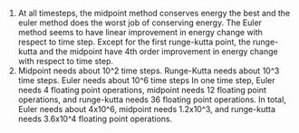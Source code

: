 1. At all timesteps, the midpoint method conserves energy the best and the euler method does the worst job of conserving energy.
The Euler method seems to have linear improvement in energy change with respect to time step.
Except for the first runge-kutta point, the runge-kutta and the midpoint have 4th order improvement in energy change with respect to time step.
2. Midpoint needs about 10^2 time steps. Runge-Kutta needs about 10^3 time steps. Euler needs about 10^6 time steps
In one time step, Euler needs 4 floating point operations, midpoint needs 12 floating point operations, and runge-kutta needs 36 floating point operations.
In total, Euler needs about 4x10^6, midpoint needs 1.2x10^3, and runge-kutta needs 3.6x10^4 floating point operations.
